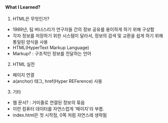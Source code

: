#### What I Learned?
1. HTML은 무엇인가?
- 1989년, 팀 버너스리가 연구자들 간의 정보 공유를 용이하게 하기 위해 구상함
- 각자 정보를 저장하기 위한 시스템이 달라서, 정보의 검색 및 교환을 쉽게 하기 위해 
통일된 양식을 사용
- HTML(HyperText Markup Language)
- Markup? : 구조적인 정보를 전달하는 언어
2. HTML 실전
- 페이지 연결 
- a(anchor) 태그, href(Hyper REFerence) 사용
3. 기타
- 웹 문서? : 거미줄로 연결된 정보의 묶음
- 이런 컴퓨터 데이터를 자연스럽게 '페이지'라 부름.
- index.html은 첫 시작점, 0쪽 처럼 자연스레 생략됨